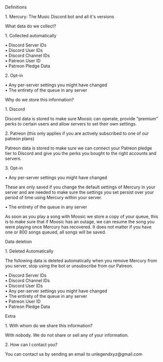 <div class="font-normal text-base text-gray-400 w-full px-4">
<p class="font-semibold text-gray-200 text-xl">Definitions</p>
<p class="ml-4">
1. Mercury: The Music Discord bot and all it's versions 
</p>
<p class="font-semibold text-gray-200 text-xl mt-4">
What data do we collect?
</p>
<div class="ml-4">
<p class="font-semibold text-gray-200">1. Collected automatically</p>
<p class="ml-4">
• Discord Server IDs<br>
• Discord User IDs<br>
• Discord Channel IDs<br>
• Patreon User ID<br>
• Patreon Pledge Data<br>
</p>
<p class="font-semibold text-gray-200 mt-4">2. Opt-in</p>
<p class="ml-4">
• Any per-server settings you might have changed<br>
• The entirety of the queue in any server<br>
</p>
</div>
<p class="font-semibold text-gray-200 text-xl mt-4">
Why do we store this information?
</p>
<div class="ml-4">
<p class="font-semibold text-gray-200 ">
1. Discord
</p>
<p class="ml-4">
Discord data is stored to make sure Moosic can operate, provide "premium" perks to certain
users
and allow servers to set their own settings.<br>
</p>
<p class="font-semibold text-gray-200 mt-4">
2. Patreon (this only applies if you are actively subscribed to one of our patreon
plans)
</p>
<p class="ml-4">
Patreon data is stored to make sure we can connect your Patreon pledge tier to Discord
and give
you the perks you bought to the right accounts and servers.
</p>
<p class="font-semibold text-gray-200 mt-4">3. Opt-in</p>
<div class="ml-4">
<p>• Any per-server settings you might have changed</p>
<p class="ml-4">
These are only saved if you change the default settings of Mercury in your server and
are needed to
make sure the settings you set persist over your period of time using Mercury within
your server.
</p>
<p class="mt-2">• The entirety of the queue in any server</p>
<p class="ml-4">
As soon as you play a song with Moosic we store a copy of your queue, this is to make
sure that if
Moosic has an outage, we can resume the song you were playing once Mercury has recovered.
It does not
matter if you have one or 800 songs queued, all songs will be saved.
</p>
</div>
</div>
<p class="font-semibold text-gray-200 text-xl mt-4">
Data deletion
</p>
<div class="ml-4">
<p class="font-semibold text-gray-200">1. Deleted Automatically</p>
<p class="ml-4">
The following data is deleted automatically when you remove Mercury from you server,
stop using the bot or unsubscribe from our Patreon.
</p>
<p class="ml-8 mt-2">
• Discord Server IDs<br>
• Discord Channel IDs<br>
• Discord User IDs<br>
• Any per-server settings you might have changed<br>
• The entirety of the queue in any server<br>
• Patreon User ID<br>
• Patreon Pledge Data<br>
</p>
</div>
<p class="font-semibold text-gray-200 text-xl mt-4">
Extra
</p>
<div class="ml-4">
<p class="font-semibold text-gray-200">1. With whom do we share this information?</p>
<p class="ml-4">
With nobody. We do not share or sell any of your information.
</p>
<p class="font-semibold text-gray-200 mt-4">2. How can I contact you?</p>
<p class="ml-4">
You can contact us by sending an email to unlegendxyz@gmail.com
</p>
</div>
</div>
